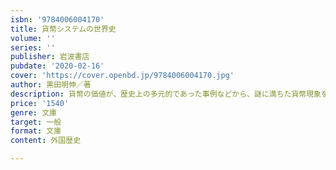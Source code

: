 ```yaml
---
isbn: '9784006004170'
title: 貨幣システムの世界史
volume: ''
series: ''
publisher: 岩波書店
pubdate: '2020-02-16'
cover: 'https://cover.openbd.jp/9784006004170.jpg'
author: 黒田明伸／著
description: 貨幣の価値が、歴史上の多元的であった事例などから、謎に満ちた貨幣現象を根本から問い直す。
price: '1540'
genre: 文庫
target: 一般
format: 文庫
content: 外国歴史

---
```

